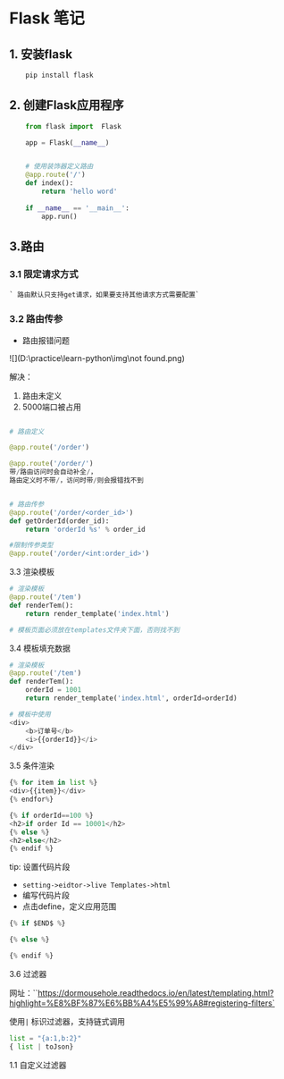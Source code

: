 # Flask 笔记

## 1. 安装flask
```python
    pip install flask
```
## 2. 创建Flask应用程序

```python
    from flask import  Flask

    app = Flask(__name__)


    # 使用装饰器定义路由
    @app.route('/')
    def index():
        return 'hello word'
    
    if __name__ == '__main__':
        app.run()
```

## 3.路由

### 3.1 限定请求方式
    ` 路由默认只支持get请求，如果要支持其他请求方式需要配置`
### 3.2 路由传参
- 路由报错问题

![](D:\practice\learn-python\img\not found.png)

解决：
1. 路由未定义
2. 5000端口被占用

```python

# 路由定义

@app.route('/order')

@app.route('/order/')
带/路由访问时会自动补全/，
路由定义时不带/，访问时带/则会报错找不到


# 路由传参
@app.route('/order/<order_id>')
def getOrderId(order_id):
    return 'orderId %s' % order_id

#限制传参类型
@app.route('/order/<int:order_id>')
```
3.3 渲染模板
```python
# 渲染模板
@app.route('/tem')
def renderTem():
    return render_template('index.html')

# 模板页面必须放在templates文件夹下面，否则找不到
```
3.4 模板填充数据
```python
# 渲染模板
@app.route('/tem')
def renderTem():
    orderId = 1001
    return render_template('index.html', orderId=orderId)

# 模板中使用
<div>
    <b>订单号</b>
    <i>{{orderId}}</i>
</div>

```

3.5 条件渲染
```python
{% for item in list %}
<div>{{item}}</div>
{% endfor%}

{% if orderId==100 %}
<h2>if order Id == 10001</h2>
{% else %}
<h2>else</h2>
{% endif %}
```
tip: 设置代码片段
-  ``setting->eidtor->live Templates->html``
- 编写代码片段
- 点击define，定义应用范围
```python
{% if $END$ %}

{% else %}

{% endif %}
```
3.6 过滤器

网址：``https://dormousehole.readthedocs.io/en/latest/templating.html?highlight=%E8%BF%87%E6%BB%A4%E5%99%A8#registering-filters`


使用`|` 标识过滤器，支持链式调用

```python
list = "{a:1,b:2}"
{ list | toJson}
```

1.1 自定义过滤器









